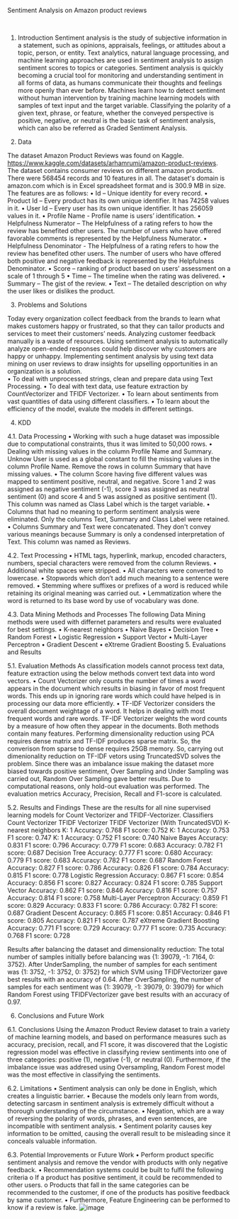 Sentiment Analysis on Amazon product reviews

 
1.	Introduction
Sentiment analysis is the study of subjective information in a statement, such as opinions, appraisals, feelings, or attitudes about a topic, person, or entity. Text analytics, natural language processing, and machine learning approaches are used in sentiment analysis to assign sentiment scores to topics or categories.
Sentiment analysis is quickly becoming a crucial tool for monitoring and understanding sentiment in all forms of data, as humans communicate their thoughts and feelings more openly than ever before. Machines learn how to detect sentiment without human intervention by training machine learning models with samples of text input and the target variable. Classifying the polarity of a given text, phrase, or feature, whether the conveyed perspective is positive, negative, or neutral is the basic task of sentiment analysis, which can also be referred as Graded Sentiment Analysis.

2.	Data

The dataset Amazon Product Reviews was found on Kaggle. https://www.kaggle.com/datasets/arhamrumi/amazon-product-reviews.
The dataset contains consumer reviews on different amazon products. There were 568454 records and 10 features in all. The dataset's domain is amazon.com which is in Excel spreadsheet format and is 300.9 MB in size. The features are as follows:
•	Id – Unique identity for every record.
•	Product Id – Every product has its own unique identifier. It has 74258 values in it.
•	User Id – Every user has its own unique identifier. It has 256059 values in it. 
•	Profile Name - Profile name is users’ identification.
•	Helpfulness Numerator – The Helpfulness of a rating refers to how the review has benefited other users. The number of users who have offered favorable comments is represented by the Helpfulness Numerator.
•	Helpfulness Denominator - The Helpfulness of a rating refers to how the review has benefited other users. The number of users who have offered both positive and negative feedback is represented by the Helpfulness Denominator.
•	Score – ranking of product based on users’ assessment on a scale of 1 through 5
•	Time – The timeline when the rating was delivered.
•	Summary – The gist of the review.
•	Text – The detailed description on why the user likes or dislikes the product.

3.	Problems and Solutions

Today every organization collect feedback from the brands to learn what makes customers happy or frustrated, so that they can tailor products and services to meet their customers’ needs.  Analyzing customer feedback manually is a waste of resources. Using sentiment analysis to automatically analyze open-ended responses could help discover why customers are happy or unhappy. Implementing sentiment analysis by using text data mining on user reviews to draw insights for upselling opportunities in an organization is a solution.  	 
•	To deal with unprocessed strings, clean and prepare data using Text Processing.
•	To deal with text data, use feature extraction by CountVectorizer and TFIDF Vectorizer.
•	To learn about sentiments from vast quantities of data using different classifiers.
•	To learn about the efficiency of the model, evalute the models in different settings.

4.	KDD

4.1. Data Processing
•	Working with such a huge dataset was impossible due to computational constraints, thus it was limited to 50,000 rows.
•	Dealing with missing values in the column Profile Name and Summary. Unknow User is used as a global constant to fill the missing values in the column Profile Name. Remove the rows in column Summary that have missing values.
•	The column Score having five different values was mapped to sentiment positive, neutral, and negative. Score 1 and 2 was assigned as negative sentiment (-1), score 3 was assigned as neutral sentiment (0) and score 4 and 5 was assigned as positive sentiment (1). This column was named as Class Label which is the target variable.
•	Columns that had no meaning to perform sentiment analysis were eliminated. Only the columns Text, Summary and Class Label were retained.
•	Columns Summary and Text were concatenated. They don't convey various meanings because Summary is only a condensed interpretation of Text. This column was named as Reviews.

4.2. Text Processing
•	HTML tags, hyperlink, markup, encoded characters, numbers, special characters were removed from the column Reviews.
•	Additional white spaces were stripped.
•	All characters were converted to lowercase.
•	Stopwords which don’t add much meaning to a sentence were removed.
•	Stemming where suffixes or prefixes of a word is reduced while retaining its original meaning was carried out.
•	Lemmatization where the word is returned to its base word by use of vocabulary was done.

4.3. Data Mining Methods and Processes
The following Data Mining methods were used with differnet parameters and results were evaluated for best settings.
•	K-nearest neighbors
•	Naive Bayes
•	Decision Tree
•	Random Forest
•	Logistic Regression
•	Support Vector
•	Multi-Layer Perceptron
•	Gradient Descent
•	eXtreme Gradient Boosting
5.	Evaluations and Results

5.1. Evaluation Methods
As classification models cannot process text data, feature extraction using the below methods convert text data into word vectors.
•	Count Vectorizer only counts the number of times a word appears in the document which results in biasing in favor of most frequent words. This ends up in ignoring rare words which could have helped is in processing our data more efficiently.
•	TF-IDF Vectorizer considers the overall document weightage of a word. It helps in dealing with most frequent words and rare words. TF-IDF Vectorizer weights the word counts by a measure of how often they appear in the documents. 
Both methods contain many features. Performing dimensionality reduction using PCA requires dense matrix and TF-IDF produces sparse matrix. So, the converison from sparse to dense requires 25GB memory. So, carrying out dimenionality reduction on TF-IDF vetors using TruncatedSVD solves the problem.
Since there was an imbalance issue making the dataset more biased towards positive sentiment, Over Sampling and Under Sampling was carried out, Random Over Sampling gave better results.
Due to computational reasons, only hold-out evaluation was performed. The evaluation metrics Accuracy, Precision, Recall and F1-score is calculated.

5.2.	Results and Findings
These are the results for all nine supervised learning models for Count Vectorizer and TFIDF-Vectorizer.
Classifiers	Count Vectorizer	TFIDF Vectorizer
	TFIDF Vectorizer
(With TruncatedSVD)
K-nearest neighbors 	K: 1 
Accuracy: 0.768 
F1 score: 0.752	K: 1 
Accuracy: 0.753 
F1 score: 0.747	K: 1 
Accuracy: 0.752
F1 score: 0.740
Naive Bayes	Accuracy: 0.831
F1 score: 0.796	Accuracy: 0.779
F1 score: 0.683 	Accuracy: 0.782
F1 score: 0.687
Decision Tree	Accuracy: 0.777
F1 score: 0.680	Accuracy: 0.779 
F1 score: 0.683 	Accuracy: 0.782 
F1 score: 0.687 
Random Forest	Accuracy: 0.827 
F1 score: 0.786 	Accuracy: 0.826 
F1 score: 0.784 	Accuracy: 0.815 
F1 score: 0.778 
Logistic Regression	Accuracy: 0.867 
F1 score: 0.854	Accuracy: 0.856 
F1 score: 0.827 	Accuracy: 0.824 
F1 score: 0.785
Support Vector	Accuracy: 0.862 
F1 score: 0.846	Accuracy: 0.816 
F1 score: 0.757 	Accuracy: 0.814 
F1 score: 0.758
Multi-Layer Perceptron	Accuracy: 0.859 
F1 score: 0.829	Accuracy: 0.833 
F1 score: 0.786	Accuracy: 0.782
F1 score: 0.687
Gradient Descent	Accuracy: 0.865
F1 score: 0.851 	Accuracy: 0.846 
F1 score: 0.805	Accuracy: 0.821
F1 score: 0.787
eXtreme Gradient Boosting	Accuracy: 0.771 
F1 score: 0.729	Accuracy: 0.777 
F1 score: 0.735	Accuracy: 0.768 
F1 score: 0.728

Results after balancing the dataset and dimensionality reduction: The total number of samples initially before balancing was {1: 39079, -1: 7164, 0: 3752}. After UnderSampling, the number of samples for each sentiment was {1: 3752, -1: 3752, 0: 3752} for which SVM using TFIDFVectorizer gave best results with an accuracy of 0.64. After OverSampling, the number of samples for each sentiment was {1: 39079, -1: 39079, 0: 39079} for which Random Forest using TFIDFVectorizer gave best results with an accuracy of 0.97. 

6.	Conclusions and Future Work

6.1. Conclusions
Using the Amazon Product Review dataset to train a variety of machine learning models, and based on performance measures such as accuracy, precision, recall, and F1 score, it was discovered that the Logistic regression model was effective in classifying review sentiments into one of three categories: positive (1), negative (-1), or neutral (0). Furthermore, if the imbalance issue was addresed using Oversampling, Random Forest model was the most effective in classifying the sentiments.

6.2.	Limitations
•	Sentiment analysis can only be done in English, which creates a linguistic barrier.
•	Because the models only learn from words, detecting sarcasm in sentiment analysis is extremely difficult without a thorough understanding of the circumstance.
•	Negation, which are a way of reversing the polarity of words, phrases, and even sentences, are incompatible with sentiment analysis.
•	Sentiment polarity causes key information to be omitted, causing the overall result to be misleading since it conceals valuable information.

6.3. Potential Improvements or Future Work
•	Perform product specific sentiment analysis and remove the vendor with products with only negative feedback.
•	Recommendation systems could be built to fulfil the following criteria
o	If a product has positive sentiment, it could be recommended to other users.
o	Products that fall in the same categories can be recommended to the customer, if one of the products has positive feedback by same customer.
•	Furthermore, Feature Engineering can be performed to know if a review is fake.
![image](https://github.com/SanjanaSurendra1997/SentimentAnalysisNLP/assets/113851128/7c16b53f-8431-4332-aa1c-5b9156e7b696)
